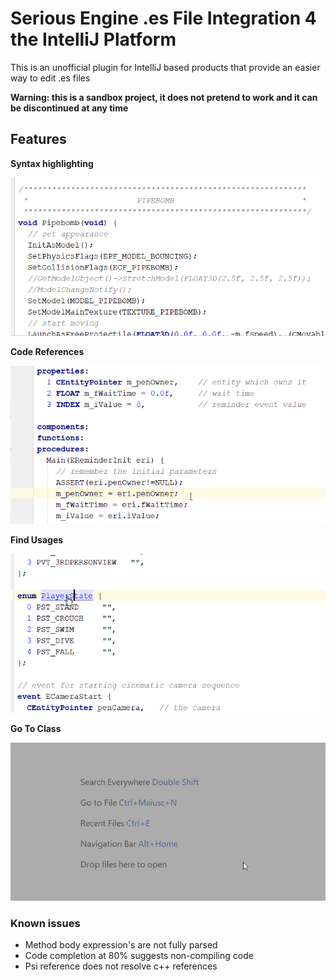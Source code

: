 # Serious Engine .es File Integration 4 the IntelliJ Platform

This is an unofficial plugin for IntelliJ based products that provide an easier way to edit .es files

**Warning: this is a sandbox project, it does not pretend to work and it can be discontinued at any time**

## Features
**Syntax highlighting**

![Syntax highlighting](docs/gifs/syntax.png)

**Code References**

![Code References](docs/gifs/references.gif)

**Find Usages**

![Find Usages](docs/gifs/find-usages.gif)

**Go To Class**

![Go To Class](docs/gifs/goto-class.gif)

### Known issues
  - Method body expression's are not fully parsed
  - Code completion at 80% suggests non-compiling code
  - Psi reference does not resolve c++ references
